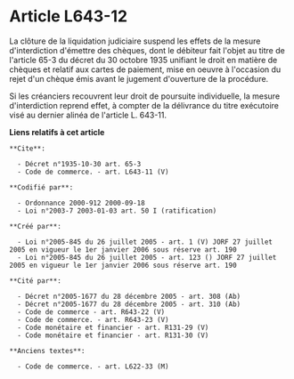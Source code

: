 # Article L643-12

La clôture de la liquidation judiciaire suspend les effets de la mesure d'interdiction d'émettre des chèques, dont le
débiteur fait l'objet au titre de l'article 65-3 du décret du 30 octobre 1935 unifiant le droit en matière de chèques et
relatif aux cartes de paiement, mise en oeuvre à l'occasion du rejet d'un chèque émis avant le jugement d'ouverture de la
procédure.

Si les créanciers recouvrent leur droit de poursuite individuelle, la mesure d'interdiction reprend effet, à compter de la
délivrance du titre exécutoire visé au dernier alinéa de l'article L. 643-11.

**Liens relatifs à cet article**

	**Cite**:

	  - Décret n°1935-10-30 art. 65-3
	  - Code de commerce. - art. L643-11 (V)

	**Codifié par**:

	  - Ordonnance 2000-912 2000-09-18
	  - Loi n°2003-7 2003-01-03 art. 50 I (ratification)

	**Créé par**:

	  - Loi n°2005-845 du 26 juillet 2005 - art. 1 (V) JORF 27 juillet 2005 en vigueur le 1er janvier 2006 sous réserve art. 190
	  - Loi n°2005-845 du 26 juillet 2005 - art. 123 () JORF 27 juillet 2005 en vigueur le 1er janvier 2006 sous réserve art. 190

	**Cité par**:

	  - Décret n°2005-1677 du 28 décembre 2005 - art. 308 (Ab)
	  - Décret n°2005-1677 du 28 décembre 2005 - art. 310 (Ab)
	  - Code de commerce - art. R643-22 (V)
	  - Code de commerce. - art. R643-23 (V)
	  - Code monétaire et financier - art. R131-29 (V)
	  - Code monétaire et financier - art. R131-30 (V)

	**Anciens textes**:

	  - Code de commerce. - art. L622-33 (M)

